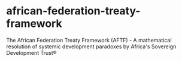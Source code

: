 # african-federation-treaty-framework
The African Federation Treaty Framework (AFTF) - A mathematical resolution of systemic development paradoxes by Africa's Sovereign Development Trust®
